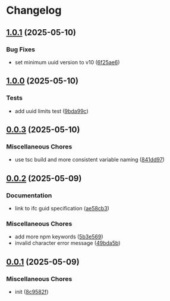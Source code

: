 # Changelog

## [1.0.1](https://github.com/phi-ag/ifc-guid/compare/v1.0.0...v1.0.1) (2025-05-10)


### Bug Fixes

* set minimum uuid version to v10 ([6f25ae6](https://github.com/phi-ag/ifc-guid/commit/6f25ae6fa976258c8adcc2feef1e644151368d5b))

## [1.0.0](https://github.com/phi-ag/ifc-guid/compare/v0.0.3...v1.0.0) (2025-05-10)


### Tests

* add uuid limits test ([9bda99c](https://github.com/phi-ag/ifc-guid/commit/9bda99c6a77d988011e4ccf21be48e8fb66a95e3))

## [0.0.3](https://github.com/phi-ag/ifc-guid/compare/v0.0.2...v0.0.3) (2025-05-10)


### Miscellaneous Chores

* use tsc build and more consistent variable naming ([841dd97](https://github.com/phi-ag/ifc-guid/commit/841dd97d5ddb352ea7189afee746aea75b268415))

## [0.0.2](https://github.com/phi-ag/ifc-guid/compare/v0.0.1...v0.0.2) (2025-05-09)


### Documentation

* link to ifc guid specification ([ae58cb3](https://github.com/phi-ag/ifc-guid/commit/ae58cb350114333e16a7e0ab5811a295f038d7a4))


### Miscellaneous Chores

* add more npm keywords ([5b3e569](https://github.com/phi-ag/ifc-guid/commit/5b3e569b917f718aa3051aa76643976e1feeab66))
* invalid character error message ([49bda5b](https://github.com/phi-ag/ifc-guid/commit/49bda5be80c0041c1b835ea92700df55ae15a4da))

## [0.0.1](https://github.com/phi-ag/ifc-guid/compare/v0.0.1...v0.0.1) (2025-05-09)


### Miscellaneous Chores

* init ([8c9582f](https://github.com/phi-ag/ifc-guid/commit/8c9582fb7ae9b0dd3fa55906468c9c28b9cd314c))
